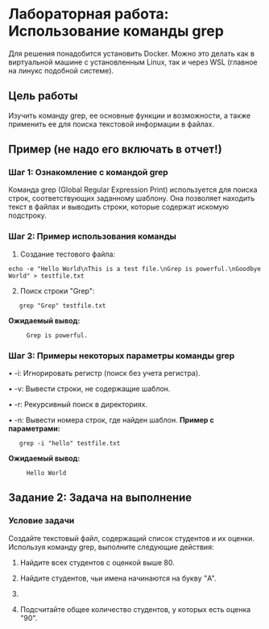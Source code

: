 # Лабораторная работа: Использование команды grep

Для решения понадобится установить Docker. Можно это делать как в виртуальной машине с установленным Linux, так и через WSL (главное на линукс подобной системе).
## Цель работы
Изучить команду grep, ее основные функции и возможности, а также применить ее для поиска текстовой информации в файлах.
## Пример (не надо его включать в отчет!)
### Шаг 1: Ознакомление с командой grep
Команда grep (Global Regular Expression Print) используется для поиска строк, соответствующих заданному шаблону. Она позволяет находить текст в файлах и выводить строки, которые содержат искомую подстроку.
### Шаг 2: Пример использования команды
1. Создание тестового файла:
```
echo -e "Hello World\nThis is a test file.\nGrep is powerful.\nGoodbye World" > testfile.txt
```
2. Поиск строки "Grep":
```
   grep "Grep" testfile.txt
```
**Ожидаемый вывод:**
```
     Grep is powerful.
```
### Шаг 3: Примеры некоторых параметры команды grep
• -i: Игнорировать регистр (поиск без учета регистра).

• -v: Вывести строки, не содержащие шаблон.

• -r: Рекурсивный поиск в директориях.

• -n: Вывести номера строк, где найден шаблон.
**Пример с параметрами:**
```
   grep -i "hello" testfile.txt

```
**Ожидаемый вывод:**
```
     Hello World
```
## Задание 2: Задача на выполнение
### Условие задачи
Создайте текстовый файл, содержащий список студентов и их оценки. Используя команду grep, выполните следующие действия:

1. Найдите всех студентов с оценкой выше 80.

2. Найдите студентов, чьи имена начинаются на букву "A".
3. 
4. Подсчитайте общее количество студентов, у которых есть оценка "90".

